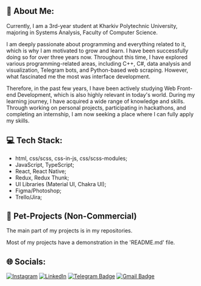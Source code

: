 ## 💫 About Me:
Currently, I am a 3rd-year student at Kharkiv Polytechnic University, majoring in Systems Analysis, Faculty of Computer Science.

I am deeply passionate about programming and everything related to it, which is why I am motivated to grow and learn. I have been successfully doing so for over three years now. Throughout this time, I have explored various programming-related areas, including C++, C#, data analysis and visualization, Telegram bots, and Python-based web scraping. However, what fascinated me the most was interface development.

Therefore, in the past few years, I have been actively studying Web Front-end Development, which is also highly relevant in today's world. During my learning journey, I have acquired a wide range of knowledge and skills. Through working on personal projects, participating in hackathons, and completing an internship, I am now seeking a place where I can fully apply my skills.

## 💻 Tech Stack:
- html, css/scss, css-in-js, css/scss-modules;
- JavaScript, TypeScript;
- React, React Native;
- Redux, Redux Thunk;
- UI Libraries (Material UI, Chakra UI);
- Figma/Photoshop;
- Trello/Jira;

## 📀 Pet-Projects (Non-Commercial)
The main part of my projects is in my repositories.

Most of my projects have a demonstration in the 'README.md' file.

## 🌐 Socials:
[![Instagram](https://img.shields.io/badge/Instagram-%23E4405F.svg?logo=Instagram&logoColor=white)](https://www.instagram.com/kostia9cat/) [![LinkedIn](https://img.shields.io/badge/LinkedIn-%230077B5.svg?logo=linkedin&logoColor=white)](https://www.linkedin.com/in/kostiantyn-ivanov-web/) [![Telegram Badge](https://img.shields.io/badge/-Telegram-blue?style=flat&logo=Telegram&logoColor=white)](https://t.me/KIBINNANEKO) [![Gmail Badge](https://img.shields.io/badge/-Gmail-red?style=flat&logo=Gmail&logoColor=white)](mailto:ivanov.kostiantyn.dev@gmail.com)
